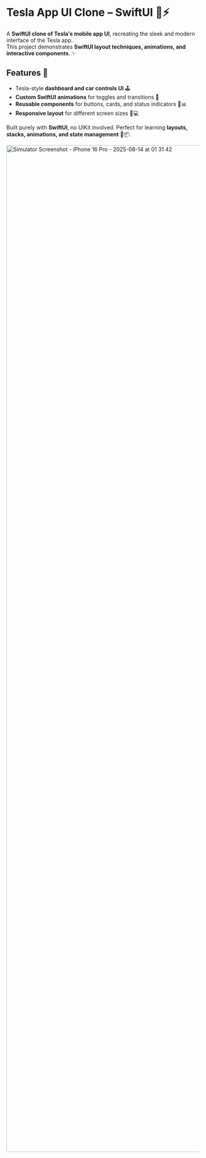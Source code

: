 # Tesla App UI Clone – SwiftUI 🚗⚡

A **SwiftUI clone of Tesla's mobile app UI**, recreating the sleek and modern interface of the Tesla app.  
This project demonstrates **SwiftUI layout techniques, animations, and interactive components**. ✨

## Features 🚀
- Tesla-style **dashboard and car controls UI** 🕹️  
- **Custom SwiftUI animations** for toggles and transitions 🎨  
- **Reusable components** for buttons, cards, and status indicators 🔘📊  
- **Responsive layout** for different screen sizes 📱💻  

Built purely with **SwiftUI**, no UIKit involved. Perfect for learning **layouts, stacks, animations, and state management** 📐📦.

<img width="1206" height="2622" alt="Simulator Screenshot - iPhone 16 Pro - 2025-08-14 at 01 31 42" src="https://github.com/user-attachments/assets/496ff3c4-0705-4b4f-b303-e41eb29eca3b" />
